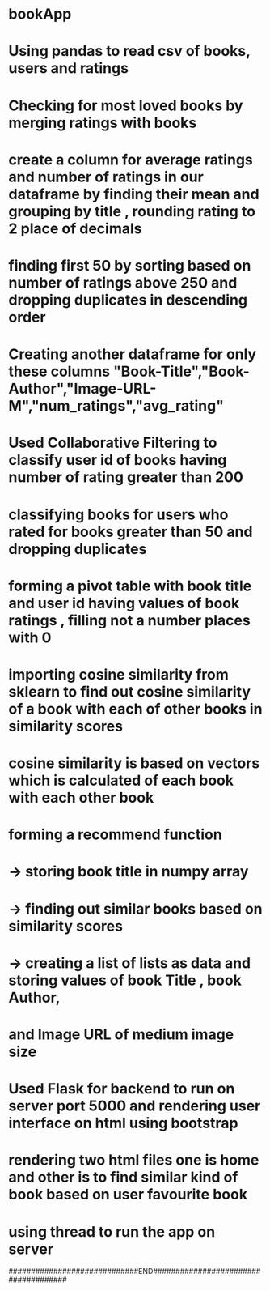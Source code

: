 # bookApp
# Using pandas to read csv of books, users and ratings
# Checking for most loved books by merging ratings with books 
# create a column for average ratings and number of ratings in our dataframe by finding their mean and grouping by title , rounding rating to 2 place of decimals
# finding first 50 by sorting based on number of ratings above 250 and dropping duplicates in descending order
# Creating another dataframe for only these columns "Book-Title","Book-Author","Image-URL-M","num_ratings","avg_rating"
# Used Collaborative Filtering to classify user id of books having number of rating greater than 200
# classifying books for users who rated for books greater than 50 and dropping duplicates
#  forming a pivot table with book title and user id having values of book ratings , filling not a number places with 0
# importing cosine similarity from sklearn to find out cosine similarity of a book with each of other books in similarity scores
# cosine similarity is based on vectors which is calculated of each book with each other book
# forming a recommend function
#        -> storing book title in numpy array 
#        -> finding out similar books based on similarity scores
#        -> creating a list of lists as data and storing values of book Title , book Author,
#            and Image URL of medium image size
# Used Flask for backend to run on server port 5000 and rendering user interface on html using bootstrap
# rendering two html files one is home and other is to find similar kind of book based on user favourite book
# using thread to run the app on server
#############################END#####################################
